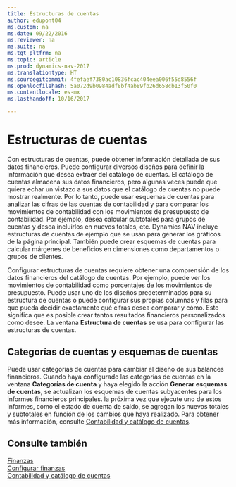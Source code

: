 ```yaml
---
title: Estructuras de cuentas
author: edupont04
ms.custom: na
ms.date: 09/22/2016
ms.reviewer: na
ms.suite: na
ms.tgt_pltfrm: na
ms.topic: article
ms.prod: dynamics-nav-2017
ms.translationtype: HT
ms.sourcegitcommit: 4fefaef7380ac10836fcac404eea006f55d8556f
ms.openlocfilehash: 5a072d9b0984adf8bf4ab89fb26d658cb13f50f0
ms.contentlocale: es-mx
ms.lasthandoff: 10/16/2017

---
```


# <a name="account-schedules"></a>Estructuras de cuentas
Con estructuras de cuentas, puede obtener información detallada de sus datos financieros. Puede configurar diversos diseños para definir la información que desea extraer del catálogo de cuentas. El catálogo de cuentas almacena sus datos financieros, pero algunas veces puede que quiera echar un vistazo a sus datos que el catálogo de cuentas no puede mostrar realmente. Por lo tanto, puede usar esquemas de cuentas para analizar las cifras de las cuentas de contabilidad y para comparar los movimientos de contabilidad con los movimientos de presupuesto de contabilidad.
Por ejemplo, desea calcular subtotales para grupos de cuentas y desea incluirlos en nuevos totales, etc.
Dynamics NAV incluye estructuras de cuentas de ejemplo que se usan para generar los gráficos de la página principal. También puede crear esquemas de cuentas para calcular márgenes de beneficios en dimensiones como departamentos o grupos de clientes.  

Configurar estructuras de cuentas requiere obtener una comprensión de los datos financieros del catálogo de cuentas.
Por ejemplo, puede ver los movimientos de contabilidad como porcentajes de los movimientos de presupuesto.
Puede usar uno de los diseños predeterminados para su estructura de cuentas o puede configurar sus propias columnas y filas para que pueda decidir exactamente qué cifras desea comparar y cómo.
Esto significa que es posible crear tantos resultados financieros personalizados como desee. La ventana **Estructura de cuentas** se usa para configurar las estructuras de cuentas.  

## <a name="account-categories-and-account-schedules"></a>Categorías de cuentas y esquemas de cuentas
Puede usar categorías de cuentas para cambiar el diseño de sus balances financieros. Cuando haya configurado las categorías de cuentas en la ventana **Categorías de cuenta** y haya elegido la acción **Generar esquemas de cuentas**, se actualizan los esquemas de cuentas subyacentes para los informes financieros principales. la próxima vez que ejecute uno de estos informes, como el estado de cuenta de saldo, se agregan los nuevos totales y subtotales en función de los cambios que haya realizado. Para obtener más información, consulte [Contabilidad y catálogo de cuentas](finance-general-ledger.md).    
## <a name="see-also"></a>Consulte también
[Finanzas](finance.md)  
[Configurar finanzas](finance-setup-finance.md)  
[Contabilidad y catálogo de cuentas](finance-general-ledger.md)  

